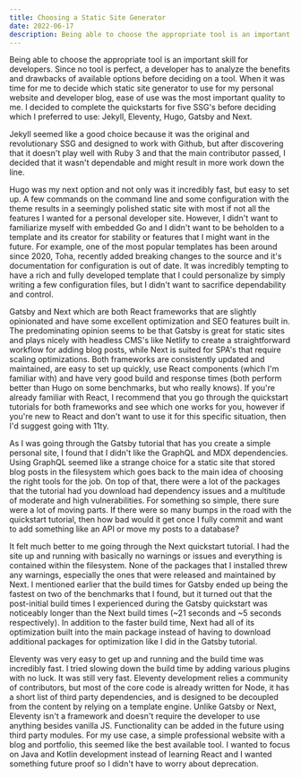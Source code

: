 ```yaml
---
title: Choosing a Static Site Generator
date: 2022-06-17
description: Being able to choose the appropriate tool is an important skill for developers. Since no tool is perfect, a developer has to analyze the benefits and drawbacks of available options before deciding on a tool. When it was time for me to decide which static site generator to use for my personal website and developer blog, ease of use was the most important quality to me. I decided to complete the quickstarts for five SSG's before deciding which I preferred to use - Jekyll, Eleventy, Hugo, Gatsby and Next.
---
```


Being able to choose the appropriate tool is an important skill for developers. Since no tool is perfect, a developer has to analyze the benefits and drawbacks of available options before deciding on a tool. When it was time for me to decide which static site generator to use for my personal website and developer blog, ease of use was the most important quality to me. I decided to complete the quickstarts for five SSG's before deciding which I preferred to use: Jekyll, Eleventy, Hugo, Gatsby and Next.

Jekyll seemed like a good choice because it was the original and revolutionary SSG and designed to work with Github, but after discovering that it doesn't play well with Ruby 3 and that the main contributor passed, I decided that it wasn't dependable and might result in more work down the line.

Hugo was my next option and not only was it incredibly fast, but easy to set up. A few commands on the command line and some configuration with the theme results in a seemingly polished static site with most if not all the features I wanted for a personal developer site. However, I didn't want to familiarize myself with embedded Go and I didn't want to be beholden to a template and its creator for stability or features that I might want in the future. For example, one of the most popular templates has been around since 2020, Toha, recently added breaking changes to the source and it's documentation for configuration is out of date. It was incredibly tempting to have a rich and fully developed template that I could personalize by simply writing a few configuration files, but I didn't want to sacrifice dependability and control.

Gatsby and Next which are both React frameworks that are slightly opinionated and have some excellent optimization and SEO features built in. The predominating opinion seems to be that Gatsby is great for static sites and plays nicely with headless CMS's like Netlify to create a straightforward workflow for adding blog posts, while Next is suited for SPA's that require scaling optimizations. Both frameworks are consistently updated and maintained, are easy to set up quickly, use React components (which I'm familiar with) and have very good build and response times (both perform better than Hugo on some benchmarks, but who really knows). If you're already familiar with React, I recommend that you go through the quickstart tutorials for both frameworks and see which one works for you, however if you're new to React and don't want to use it for this specific situation, then I'd suggest going with 11ty.

As I was going through the Gatsby tutorial that has you create a simple personal site, I found that I didn't like the GraphQL and MDX dependencies. Using GraphQL seemed like a strange choice for a static site that stored blog posts in the filesystem which goes back to the main idea of choosing the right tools for the job. On top of that, there were a lot of the packages that the tutorial had you download had dependency issues and a multitude of moderate and high vulnerabilities. For something so simple, there sure were a lot of moving parts. If there were so many bumps in the road with the quickstart tutorial, then how bad would it get once I fully commit and want to add something like an API or move my posts to a database?

It felt much better to me going through the Next quickstart tutorial. I had the site up and running with basically no warnings or issues and everything is contained within the filesystem. None of the packages that I installed threw any warnings, especially the ones that were released and maintained by Next. I mentioned earlier that the build times for Gatsby ended up being the fastest on two of the benchmarks that I found, but it turned out that the post-initial build times I experienced during the Gatsby quickstart was noticeably longer than the Next build times (~21 seconds and ~5 seconds respectively). In addition to the faster build time, Next had all of its optimization built into the main package instead of having to download additional packages for optimization like I did in the Gatsby tutorial.

Eleventy was very easy to get up and running and the build time was incredibly fast. I tried slowing down the build time by adding various plugins with no luck. It was still very fast. Eleventy development relies a community of contributors, but most of the core code is already written for Node, it has a short list of third party dependencies, and is designed to be decoupled from the content by relying on a template engine. Unlike Gatsby or Next, Eleventy isn't a framework and doesn't require the developer to use anything besides vanilla JS. Functionality can be added in the future using third party modules. For my use case, a simple professional website with a blog and portfolio, this seemed like the best available tool. I wanted to focus on Java and Kotlin development instead of learning React and I wanted something future proof so I didn't have to worry about deprecation.
